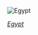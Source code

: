 
![Egypt](https://www.gstatic.com/prettyearth/assets/full/1731.jpg)

*[Egypt](https://www.google.com/maps/@28.940548,30.130984,16z/data=!3m1!1e3)*
